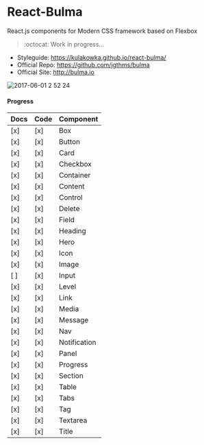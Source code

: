 # React-Bulma

React.js components for Modern CSS framework based on Flexbox

> :octocat: Work in progress...

- Styleguide: https://kulakowka.github.io/react-bulma/
- Official Repo: https://github.com/jgthms/bulma
- Official Site: http://bulma.io

![2017-06-01 2 52 24](https://cloud.githubusercontent.com/assets/557190/26658839/5da1e0f8-4675-11e7-8c24-3cf7c9a92275.png)

#### Progress

| Docs | Code | Component    |
|:-----|:-----|:-------------|
| [x]  | [x]  | Box          |
| [x]  | [x]  | Button       |
| [x]  | [x]  | Card         |
| [x]  | [x]  | Checkbox     |
| [x]  | [x]  | Container    |
| [x]  | [x]  | Content      |
| [x]  | [x]  | Control      |
| [x]  | [x]  | Delete       |
| [x]  | [x]  | Field        |
| [x]  | [x]  | Heading      |
| [x]  | [x]  | Hero         |
| [x]  | [x]  | Icon         |
| [x]  | [x]  | Image        |
| [ ]  | [x]  | Input        |
| [x]  | [x]  | Level        |
| [x]  | [x]  | Link         |
| [x]  | [x]  | Media        |
| [x]  | [x]  | Message      |
| [x]  | [x]  | Nav          |
| [x]  | [x]  | Notification |
| [x]  | [x]  | Panel        |
| [x]  | [x]  | Progress     |
| [x]  | [x]  | Section      |
| [x]  | [x]  | Table        |
| [x]  | [x]  | Tabs         |
| [x]  | [x]  | Tag          |
| [x]  | [x]  | Textarea     |
| [x]  | [x]  | Title        |
